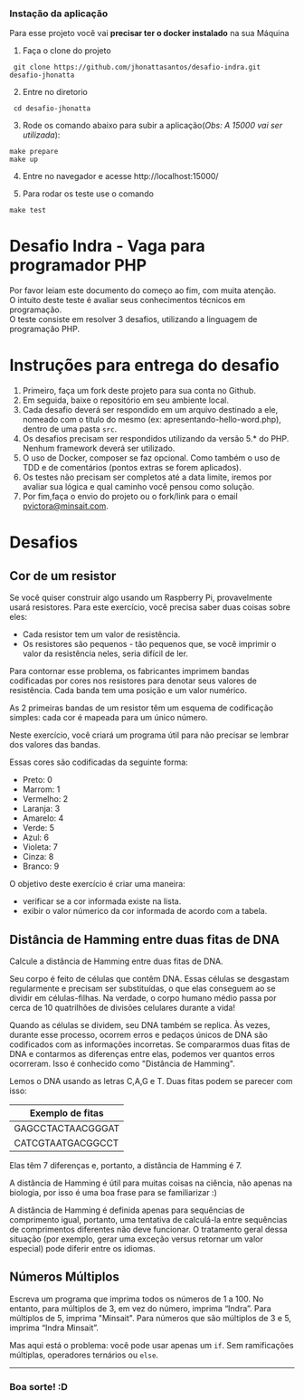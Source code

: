 ### Instação da aplicação

Para esse projeto você vai **precisar ter o docker instalado** na sua Máquina

1. Faça o clone do projeto
  ```
   git clone https://github.com/jhonattasantos/desafio-indra.git desafio-jhonatta
  ```
2. Entre no diretorio
  ```
   cd desafio-jhonatta
  ```

3. Rode os comando abaixo para subir a aplicação(*Obs: A 15000 vai ser utilizada*):
```
make prepare
make up
```

4. Entre no navegador e acesse http://localhost:15000/

5. Para rodar os teste use o comando
```
make test
```

# Desafio Indra - Vaga para programador PHP

Por favor leiam este documento do começo ao fim, com muita atenção. <br>
O intuito deste teste é avaliar seus conhecimentos técnicos em programação. <br>
O teste consiste em resolver 3 desafios, utilizando a linguagem de programação PHP. <br>

# Instruções para entrega do desafio

1. Primeiro, faça um fork deste projeto para sua conta no Github.
2. Em seguida, baixe o repositório em seu ambiente local.
3. Cada desafio deverá ser respondido em um arquivo destinado a ele, nomeado com o título do mesmo (ex: apresentando-hello-word.php), dentro de uma pasta `src`.
4. Os desafios precisam ser respondidos utilizando da versão 5.* do PHP. Nenhum framework deverá ser utilizado.
5. O uso de Docker, composer se faz opcional. Como também o uso de TDD e de comentários (pontos extras se forem aplicados).
6. Os testes não precisam ser completos até a data limite, iremos por avaliar sua lógica e qual caminho você pensou como solução.
7. Por fim,faça o envio do projeto ou o fork/link para o email <pvictora@minsait.com>.

# Desafios

## Cor de um resistor

Se você quiser construir algo usando um Raspberry Pi, provavelmente usará resistores. Para este exercício, você precisa saber duas coisas sobre eles:

* Cada resistor tem um valor de resistência.
* Os resistores são pequenos - tão pequenos que, se você imprimir o valor da resistência neles, seria difícil de ler.

Para contornar esse problema, os fabricantes imprimem bandas codificadas por cores nos resistores para denotar seus valores de resistência. Cada banda tem uma posição e um valor numérico.

As 2 primeiras bandas de um resistor têm um esquema de codificação simples: cada cor é mapeada para um único número.

Neste exercício, você criará um programa útil para não precisar se lembrar dos valores das bandas.

Essas cores são codificadas da seguinte forma:

* Preto: 0
* Marrom: 1
* Vermelho: 2
* Laranja: 3
* Amarelo: 4
* Verde: 5
* Azul: 6
* Violeta: 7
* Cinza: 8
* Branco: 9

O objetivo deste exercício é criar uma maneira:

* verificar se a cor informada existe na lista.
* exibir o valor númerico da cor informada de acordo com a tabela.


## Distância de Hamming entre duas fitas de DNA

Calcule a distância de Hamming entre duas fitas de DNA.

Seu corpo é feito de células que contêm DNA. Essas células se desgastam regularmente e precisam ser substituídas, o que elas conseguem ao se dividir em células-filhas. Na verdade, o corpo humano médio passa por cerca de 10 quatrilhões de divisões celulares durante a vida!

Quando as células se dividem, seu DNA também se replica. Às vezes, durante esse processo, ocorrem erros e pedaços únicos de DNA são codificados com as informações incorretas. Se compararmos duas fitas de DNA e contarmos as diferenças entre elas, podemos ver quantos erros ocorreram. Isso é conhecido como "Distância de Hamming".

Lemos o DNA usando as letras C,A,G e T. Duas fitas podem se parecer com isso:

Exemplo de fitas |
-----------------|
GAGCCTACTAACGGGAT|
CATCGTAATGACGGCCT|

Elas têm 7 diferenças e, portanto, a distância de Hamming é 7.

A distância de Hamming é útil para muitas coisas na ciência, não apenas na biologia, por isso é uma boa frase para se familiarizar :)

A distância de Hamming é definida apenas para sequências de comprimento igual, portanto, uma tentativa de calculá-la entre sequências de comprimentos diferentes não deve funcionar. O tratamento geral dessa situação (por exemplo, gerar uma exceção versus retornar um valor especial) pode diferir entre os idiomas.


## Números Múltiplos

Escreva um programa que imprima todos os números de 1 a 100. No entanto, para múltiplos de 3, em vez do número, imprima “Indra”. Para múltiplos de 5, imprima "Minsait". Para números que são múltiplos de 3 e 5, imprima “Indra Minsait”.

Mas aqui está o problema: você pode usar apenas um `if`. Sem ramificações múltiplas, operadores ternários ou `else`.

---

### Boa sorte! :D
